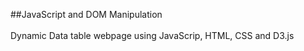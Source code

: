 ##JavaScript and DOM Manipulation  <br>
<br>
Dynamic Data table webpage using JavaScrip, HTML, CSS and D3.js
 

